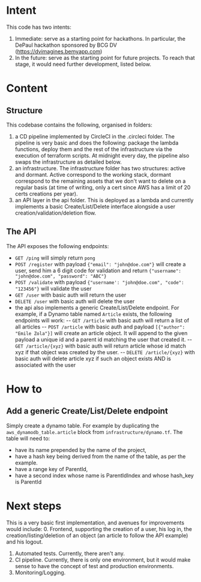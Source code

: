 # Intent
This code has two intents:
1. Immediate: serve as a starting point for hackathons. In particular, the DePaul hackathon sponsored by BCG DV (https://dvimagines.bemyapp.com)
2. In the future: serve as the starting point for future projects. To reach that stage, it would need further development, listed below.

# Content
## Structure
This codebase contains the following, organised in folders:
1. a CD pipeline implemented by CircleCI in the .circleci folder. The pipeline is very basic and does the following: package the lambda functions, deploy them and the rest of the infrastructure via the execution of terraform scripts. At midnight every day, the pipeline also swaps the infrastructure as detailed below.
2. an infrastructure. The infrastructure folder has two structures: active and dormant. Active correspond to the working stack, dormant correspond to the remaining assets that we don't want to delete on a regular basis (at time of writing, only a cert since AWS has a limit of 20 certs creations per year).
3. an API layer in the api folder. This is deployed as a lambda and currently implements a basic Create/List/Delete interface alongside a user creation/validation/deletion flow.

## The API
The API exposes the following endpoints:
- `GET /ping` will simply return `pong`
- `POST /register` with payload `{"email": "john@doe.com"}` will create a user, send him a 6 digit code for validation and return `{"username": "john@doe.com", "password": "ABC"}`
- `POST /validate` with payload `{"username': "john@doe.com", "code": "123456"}` will validate the user
- `GET /user` with basic auth will return the user
- `DELETE /user` with basic auth will delete the user
- the api also implements a generic Create/List/Delete endpoint. For example, if a Dynamo table named `Article` exists, the following endpoints will work:
-- `GET /article` with basic auth will return a list of all articles
-- `POST /article` with  basic auth and payload `[{"author": "Emile Zola"}]` will create an article object. It will append to the given payload a unique id and a parent id matching the user that created it.
-- `GET /article/{xyz}` with basic auth will return article whose id match xyz if that object was created by the user.
-- `DELETE /article/{xyz}` with basic auth will delete article xyz if such an object exists AND is associated with the user

# How to
## Add a generic Create/List/Delete endpoint
Simply create a dynamo table. For example by duplicating the `aws_dynamodb_table.article` block from `infrastructure/dynamo.tf`. The table will need to:
- have its name prepended by the name of the project,
- have a hash key being derived from the name of the table, as per the example.
- have a range key of ParentId,
- have a second index whose name is ParentIdIndex and whose hash_key is ParentId

# Next steps
This is a very basic first implementation, and avenues for improvements would include:
0. Frontend, supporting the creation of a user, his log in, the creation/listing/deletion of an object (an article to follow the API example) and his logout.
1. Automated tests. Currently, there aren't any.
2. CI pipeline. Currently, there is only one environment, but it would make sense to have the concept of test and production environments.
3. Monitoring/Logging.
